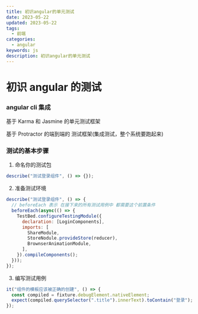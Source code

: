 ```yaml
---
title: 初识angular的单元测试
date: 2023-05-22
updated: 2023-05-22
tags:
  - 前端
categories:
  - angular
keywords: js
description: 初识angular的单元测试
---
```


# 初识 angular 的测试

### angular cli 集成

基于 Karma 和 Jasmine 的单元测试框架

基于 Protractor 的端到端的 测试框架(集成测试，整个系统要跑起来)

### 测试的基本步骤

1. 命名你的测试包

```js
describe("测试登录组件", () => {});
```

2. 准备测试环境

```js
describe("测试登录组件", () => {
  // beforeEach 表示 在接下来的所有测试用例中 都需要这个前置条件
  beforeEach(async(() => {
    TestBed.configureTestingModule({
      declaration: [LoginComponents],
      imports: [
        ShareModule,
        StoreNodule.provideStore(reducer),
        BrownserAnimationModule,
      ],
    }).compileComponents();
  }));
});
```

3. 编写测试用例

```js
it("组件的模板应该被正确的创建", () => {
  const compiled = fixture.debugElement.nativeElement;
  expect(compiled.querySelector(".title").innerText).toContain("登录");
});
```
